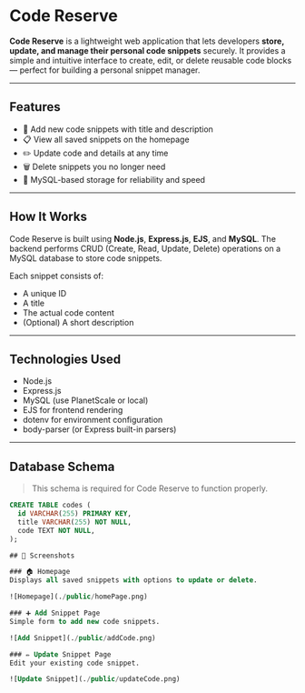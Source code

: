 # Code Reserve

**Code Reserve** is a lightweight web application that lets developers **store, update, and manage their personal code snippets** securely. It provides a simple and intuitive interface to create, edit, or delete reusable code blocks — perfect for building a personal snippet manager.

---

## Features

- 📝 Add new code snippets with title and description
- 📋 View all saved snippets on the homepage
- ✏️ Update code and details at any time
- 🗑️ Delete snippets you no longer need
- 🔐 MySQL-based storage for reliability and speed

---

## How It Works

Code Reserve is built using **Node.js**, **Express.js**, **EJS**, and **MySQL**. The backend performs CRUD (Create, Read, Update, Delete) operations on a MySQL database to store code snippets.

Each snippet consists of:
- A unique ID
- A title
- The actual code content
- (Optional) A short description

---

## Technologies Used

- Node.js
- Express.js
- MySQL (use PlanetScale or local)
- EJS for frontend rendering
- dotenv for environment configuration
- body-parser (or Express built-in parsers)

---

## Database Schema

> This schema is required for Code Reserve to function properly.

```sql
CREATE TABLE codes (
  id VARCHAR(255) PRIMARY KEY,
  title VARCHAR(255) NOT NULL,
  code TEXT NOT NULL,
);

## 📸 Screenshots

### 🏠 Homepage
Displays all saved snippets with options to update or delete.

![Homepage](./public/homePage.png)

### ➕ Add Snippet Page
Simple form to add new code snippets.

![Add Snippet](./public/addCode.png)

### ✏️ Update Snippet Page
Edit your existing code snippet.

![Update Snippet](./public/updateCode.png)

